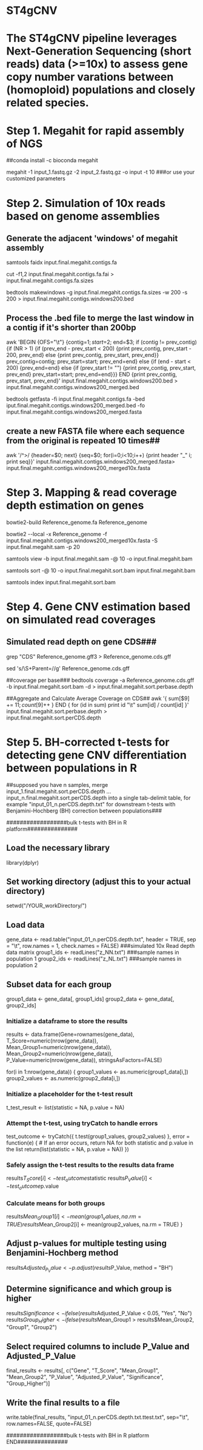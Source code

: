 # ST4gCNV

# The ST4gCNV pipeline leverages Next-Generation Sequencing (short reads) data (>=10x) to assess gene copy number varations between (homoploid) populations and closely related species.

# Step 1. Megahit for rapid assembly of NGS

##conda install -c bioconda megahit

megahit -1 input_1.fastq.gz -2 input_2.fastq.gz -o input -t 10  ###or use your customized parameters




# Step 2. Simulation of 10x reads based on genome assemblies
 
## Generate the adjacent 'windows' of megahit assembly 

samtools faidx input.final.megahit.contigs.fa

cut -f1,2 input.final.megahit.contigs.fa.fai > input.final.megahit.contigs.fa.sizes

bedtools makewindows -g  input.final.megahit.contigs.fa.sizes -w 200 -s 200 > input.final.megahit.contigs.windows200.bed

## Process the .bed file to merge the last window in a contig if it's shorter than 200bp
awk 'BEGIN {OFS="\t"} {contig=$1; start=$2; end=$3; if (contig != prev_contig) {if (NR > 1) {if (prev_end - prev_start < 200) {print prev_contig, prev_start - 200, prev_end} else {print prev_contig, prev_start, prev_end}} prev_contig=contig; prev_start=start; prev_end=end} else {if (end - start < 200) {prev_end=end} else {if (prev_start != "") {print prev_contig, prev_start, prev_end} prev_start=start; prev_end=end}}} END {print prev_contig, prev_start, prev_end}' input.final.megahit.contigs.windows200.bed > input.final.megahit.contigs.windows200_merged.bed

bedtools getfasta -fi input.final.megahit.contigs.fa -bed iput.final.megahit.contigs.windows200_merged.bed -fo input.final.megahit.contigs.windows200_merged.fasta

## create a new FASTA file where each sequence from the original is repeated 10 times##
awk '/^>/ {header=$0; next} {seq=$0; for(i=0;i<10;i++) {print header "_" i; print seq}}' input.final.megahit.contigs.windows200_merged.fasta> input.final.megahit.contigs.windows200_merged10x.fasta




# Step 3. Mapping & read coverage depth estimation on genes

bowtie2-build Reference_genome.fa Reference_genome

bowtie2 --local -x Reference_genome -f input.final.megahit.contigs.windows200_merged10x.fasta -S input.final.megahit.sam -p 20

samtools view -b input.final.megahit.sam -@ 10 -o input.final.megahit.bam

samtools sort -@ 10 -o input.final.megahit.sort.bam input.final.megahit.bam 

samtools index input.final.megahit.sort.bam



# Step 4. Gene CNV estimation based on simulated read coverages
## Simulated read depth on gene CDS###
grep "CDS" Reference_genome.gff3 > Reference_genome.cds.gff

sed 's/\S\+Parent=//g' Reference_genome.cds.gff

##coverage per base###
bedtools coverage -a Reference_genome.cds.gff  -b input.final.megahit.sort.bam -d > input.final.megahit.sort.perbase.depth

##Aggregate and Calculate Average Coverage on CDS##
awk '{ sum[$9] += $11; count[$9]++ } END { for (id in sum) print id "\t" sum[id] / count[id] }' input.final.megahit.sort.perbase.depth > input.final.megahit.sort.perCDS.depth


# Step 5. BH-corrected t-tests for detecting gene CNV differentiation between populations in R
##supposed you have n samples, merge input_1.final.megahit.sort.perCDS.depth ... input_n.final.megahit.sort.perCDS.depth into a single tab-delimit table, for example "input_01_n.perCDS.depth.txt" for downstream t-tests with Benjamini-Hochberg (BH) correction between populations###

##################bulk t-tests with BH in R platform###############

## Load the necessary library
library(dplyr)

## Set working directory (adjust this to your actual directory)
setwd("/YOUR_workDirectory/")
## Load data
gene_data <- read.table("input_01_n.perCDS.depth.txt", header = TRUE, sep = "\t", row.names = 1, check.names = FALSE) ###simulated 10x Read depth data matrix
group1_ids <- readLines("z_NN.txt") ###sample names in population 1
group2_ids <- readLines("z_NL.txt") ###sample names in population 2

## Subset data for each group
group1_data <- gene_data[, group1_ids]
group2_data <- gene_data[, group2_ids]

### Initialize a dataframe to store the results
results <- data.frame(Gene=rownames(gene_data), T_Score=numeric(nrow(gene_data)), Mean_Group1=numeric(nrow(gene_data)), Mean_Group2=numeric(nrow(gene_data)), P_Value=numeric(nrow(gene_data)), stringsAsFactors=FALSE)

for(i in 1:nrow(gene_data)) {
  group1_values <- as.numeric(group1_data[i,])
  group2_values <- as.numeric(group2_data[i,])
  
  ### Initialize a placeholder for the t-test result
  t_test_result <- list(statistic = NA, p.value = NA)

  ### Attempt the t-test, using tryCatch to handle errors
  test_outcome <- tryCatch({
    t.test(group1_values, group2_values)
  }, error = function(e) {
    # If an error occurs, return NA for both statistic and p.value in the list
    return(list(statistic = NA, p.value = NA))
  })
  
  ### Safely assign the t-test results to the results data frame
  results$T_Score[i] <- test_outcome$statistic
  results$P_Value[i] <- test_outcome$p.value
  
  ### Calculate means for both groups
  results$Mean_Group1[i] <- mean(group1_values, na.rm = TRUE)
  results$Mean_Group2[i] <- mean(group2_values, na.rm = TRUE)
}



## Adjust p-values for multiple testing using Benjamini-Hochberg method
results$Adjusted_P_Value <- p.adjust(results$P_Value, method = "BH")

## Determine significance and which group is higher
results$Significance <- ifelse(results$Adjusted_P_Value < 0.05, "Yes", "No")
results$Group_Higher <- ifelse(results$Mean_Group1 > results$Mean_Group2, "Group1", "Group2")

## Select required columns to include P_Value and Adjusted_P_Value
final_results <- results[, c("Gene", "T_Score", "Mean_Group1", "Mean_Group2", "P_Value", "Adjusted_P_Value", "Significance", "Group_Higher")]


## Write the final results to a file
write.table(final_results, "input_01_n.perCDS.depth.txt.ttest.txt", sep="\t", row.names=FALSE, quote=FALSE)

##################bulk t-tests with BH in R platform END###############










